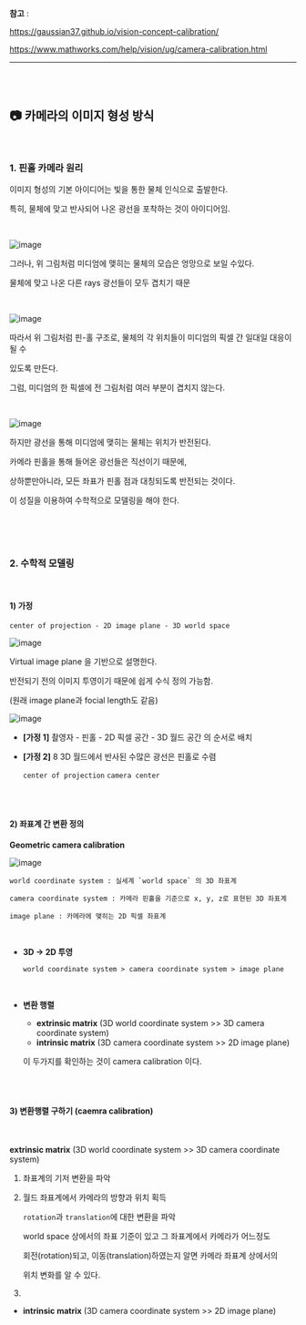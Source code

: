 **참고** : 

https://gaussian37.github.io/vision-concept-calibration/

https://www.mathworks.com/help/vision/ug/camera-calibration.html

---

<br>

<br>

## :camera:  카메라의 이미지 형성 방식

<br>

### 1. 핀홀 카메라 원리

이미지 형성의 기본 아이디어는 빛을 통한 물체 인식으로 출발한다.

특히, 물체에 맞고 반사되어 나온 광선을 포착하는 것이 아이디어임.

<br>

![image](https://user-images.githubusercontent.com/89068148/195979161-7fb2367c-a9bf-49ae-a9c5-a4f2111da782.png)

그러나, 위 그림처럼 미디엄에 맺히는 물체의 모습은 엉망으로 보일 수있다.

물체에 맞고 나온 다른 rays 광선들이 모두 겹치기 때문

<br>

![image](https://user-images.githubusercontent.com/89068148/195979237-8d10bdc6-8163-4f39-b3c5-572c1e2d3a0d.png)

따라서 위 그림처럼 핀-홀 구조로, 물체의 각 위치들이 미디엄의 픽셀 간 일대일 대응이 될 수

있도록 만든다.

그럼, 미디엄의 한 픽셀에 전 그림처럼 여러 부분이 겹치지 않는다.

<br>

![image](https://user-images.githubusercontent.com/89068148/195979348-fd8dfbf8-d688-49fc-a555-ac12b51f6679.png)

하지만 광선을 통해 미디엄에 맺히는 물체는 위치가 반전된다. 

카메라 핀홀을 통해 들어온 광선들은 직선이기 때문에, 

상하뿐만아니라, 모든 좌표가 핀홀 점과 대칭되도록 반전되는 것이다.

이 성질을 이용하여 수학적으로 모델링을 해야 한다.

<br>

<br>

<br>

### 2. 수학적 모델링

<br>

#### 1) 가정

`center of projection - 2D image plane - 3D world space`

![image](https://user-images.githubusercontent.com/89068148/195988800-4ea537fe-cbdb-4ae9-91a3-bc7e9536910b.png)

Virtual image plane 을 기반으로 설명한다.

반전되기 전의 이미지 투영이기 때문에 쉽게 수식 정의 가능함. 

(원래 image plane과 focial length도 같음)

![image](https://user-images.githubusercontent.com/89068148/195980388-e15e9a78-cd08-44c6-9ddd-de8c8805f902.png)



- **[가정 1]** 촬영자 - 핀홀 - 2D 픽셀 공간 - 3D 월드 공간 의 순서로 배치

- **[가정 2]** 8 3D 월드에서 반사된 수많은 광선은 핀홀로 수렴

  `center of projection` `camera center`

<br>

<br>

#### **2) 좌표계 간 변환 정의**

**Geometric camera calibration**

![image](https://user-images.githubusercontent.com/89068148/195987959-1b17722b-1c8c-4eec-b691-608d7f5e1b45.png)

```
world coordinate system : 실세계 `world space` 의 3D 좌표계

camera coordinate system : 카메라 핀홀을 기준으로 x, y, z로 표현된 3D 좌표계

image plane : 카메라에 맺히는 2D 픽셀 좌표계
```

<br>

- **3D -> 2D 투영**

  ```
  world coordinate system > camera coordinate system > image plane
  ```

<br>

- **변환 행렬**

  - **extrinsic matrix** (3D world coordinate system >> 3D camera coordinate system)
  - **intrinsic matrix** (3D camera coordinate system >> 2D image plane)

  이 두가지를 확인하는 것이 camera calibration 이다.

<br>

<br>

#### 3) 변환행렬 구하기 (caemra calibration)

<br>

**extrinsic matrix** (3D world coordinate system >> 3D camera coordinate system)

1. 좌표계의 기저 변환을 파악

   

2. 월드 좌표계에서 카메라의 방향과 위치 획득

   `rotation`과 `translation`에 대한 변환을 파악

   world space 상에서의 좌표 기준이 있고 그 좌표계에서 카메라가 어느정도 

   회전(rotation)되고, 이동(translation)하였는지 알면 카메라 좌표계 상에서의 

   위치 변화를 알 수 있다.

3. 

- **intrinsic matrix** (3D camera coordinate system >> 2D image plane)

